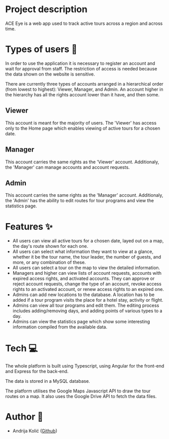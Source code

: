 # Project description

ACE Eye is a web app used to track active tours across a region and across time.

# Types of users :boy:

In order to use the application it is necessary to register an account and wait for approval from staff. The restriction of access is needed because the data shown on the website is sensitive.

There are currently three types of accounts arranged in a hierarchical order (from lowest to highest): Viewer, Manager, and Admin. An account higher in the hierarchy has all the rights account lower than it have, and then some.

## Viewer

This account is meant for the majority of users. The 'Viewer' has access only to the Home page which enables viewing of active tours for a chosen date.

## Manager

This account carries the same rights as the 'Viewer' account. Additionaly, the 'Manager' can manage accounts and account requests.

## Admin

This account carries the same rights as the 'Manager' account. Additionaly, the 'Admin' has the ability to edit routes for tour programs and view the statistics page.

# Features :sparkles:

- All users can view all active tours for a chosen date, layed out on a map, the day's route shown for each one.
- All users can select what information they want to view at a glance, whether it be the tour name, the tour leader, the number of guests, and more, or any combination of these.
- All users can select a tour on the map to view the detailed information.
- Managers and higher can view lists of account requests, accounts with expired access rights, and activated accounts. They can approve or reject account requests, change the type of an account, revoke access rights to an activated account, or renew access rights to an expired one.
- Admins can add new locations to the database. A location has to be added if a tour program visits the place for a hotel stay, activity or flight.
- Admins can view all tour programs and edit them. The editing process includes adding/removing days, and adding points of various types to a day.
- Admins can view the statistics page which show some interesting information compiled from the available data.

# Tech :computer:

The whole platform is built using Typescript, using Angular for the front-end and Express for the back-end.

The data is stored in a MySQL database.

The platform utilises the Google Maps Javascript API to draw the tour routes on a map. It also uses the Google Drive API to fetch the data files.

# Author :construction_worker:

- Andrija Kolić ([Github](https://github.com/k0lic))
